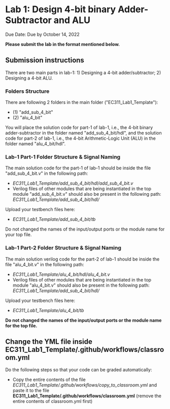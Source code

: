 # Lab 1: Design 4-bit binary Adder-Subtractor and ALU
 Due Date: Due by October 14, 2022

**Please submit the lab in the format mentioned below.**

## Submission instructions
There are two main parts in lab-1: 1) Designing a 4-bit adder/subtractor; 2) Designing a 4-bit ALU.

### Folders Structure
There are following 2 folders in the main folder ("EC311_Lab1_Template"):
  - (1) "add_sub_4_bit"
  - (2) "alu_4_bit"
  
You will place the solution code for part-1 of lab-1, i.e., the 4-bit binary adder-subtractor in the folder named "add_sub_4_bit/hdl", and the solution code for part-2 of lab-1, i.e., the 4-bit Arithmetic-Logic Unit (ALU) in the folder named "alu_4_bit/hdl".

### Lab-1 Part-1 Folder Structure & Signal Naming
The main solution code for the part-1 of lab-1 should be inside the file "add_sub_4_bit.v" in the following path:
- *EC311_Lab1_Template/add_sub_4_bit/hdl/add_sub_4_bit.v*
- Verilog files of other modules that are being instantiated in the top module "add_sub_4_bit.v" should also be present in the following path: *EC311_Lab1_Template/add_sub_4_bit/hdl/*

Upload your testbench files here:
- *EC311_Lab1_Template/add_sub_4_bit/tb*

Do not changed the names of the input/output ports or the module name for your top file.


### Lab-1 Part-2 Folder Structure & Signal Naming
The main solution verilog code for the part-2 of lab-1 should be inside the file "alu_4_bit.v" in the following path:
- *EC311_Lab1_Template/alu_4_bit/hdl/alu_4_bit.v*
- Verilog files of other modules that are being instantiated in the top module "alu_4_bit.v" should also be present in the following path: *EC311_Lab1_Template/add_sub_4_bit/hdl/*

Upload your testbench files here:
- *EC311_Lab1_Template/alu_4_bit/tb*

**Do not changed the names of the input/output ports or the module name for the top file.**

## Change the YML file inside EC311_Lab1_Template/.github/workflows/classroom.yml

Do the following steps so that your code can be graded automatically:
 - Copy the entire contents of the file *EC311_Lab1_Template/.github/workflows/copy_to_classroom.yml* and paste it to the file **EC311_Lab1_Template/.github/workflows/classroom.yml** (remove the entire contents of classroom.yml first)


